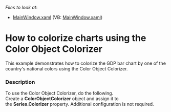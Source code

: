 <!-- default file list -->
*Files to look at*:

* [MainWindow.xaml](./CS/ColorObjectColorizerExample/MainWindow.xaml) (VB: [MainWindow.xaml](./VB/ColorObjectColorizerExample/MainWindow.xaml))
<!-- default file list end -->
# How to colorize charts using the Color Object Colorizer


This example demonstrates how to colorize the GDP bar chart by one of the country's national colors using the Color Object Colorizer.


<h3>Description</h3>

To use the Color Object Colorizer, do&nbsp;the following.<br />Create a&nbsp;<strong>ColorObjectColorizer</strong>&nbsp;object and assign it to the&nbsp;<strong>Series.Colorizer</strong>&nbsp;property. Additional configuration is not required.

<br/>


